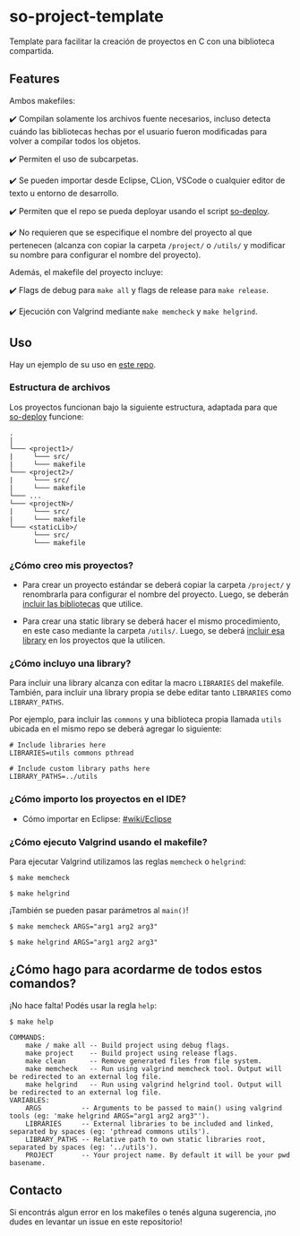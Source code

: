 # so-project-template
Template para facilitar la creación de proyectos en C con una biblioteca 
compartida.

## Features

Ambos makefiles:

✔️ Compilan solamente los archivos fuente necesarios, incluso detecta cuándo las
bibliotecas hechas por el usuario fueron modificadas para volver a compilar
todos los objetos.

✔️ Permiten el uso de subcarpetas.

✔️ Se pueden importar desde Eclipse, CLion, VSCode o cualquier editor de texto u
 entorno de desarrollo.

✔️ Permiten que el repo se pueda deployar usando el script 
[so-deploy](https://github.com/sisoputnfrba/so-deploy).

✔️ No requieren que se especifique el nombre del proyecto al que pertenecen 
(alcanza con copiar la carpeta `/project/` o `/utils/` y modificar su nombre para 
configurar el nombre del proyecto).

Además, el makefile del proyecto incluye:

✔️ Flags de debug para `make all` y flags de release para `make release`.

✔️ Ejecución con Valgrind mediante `make memcheck` y `make helgrind`.

## Uso

Hay un ejemplo de su uso en 
[este repo](https://github.com/RaniAgus/so-project-example). 

### Estructura de archivos

Los proyectos funcionan bajo la siguiente estructura, adaptada para que 
[so-deploy](https://github.com/sisoputnfrba/so-deploy) funcione:
```
.
│  
└─── <project1>/
|     └─── src/
|     └─── makefile
└─── <project2>/
|     └─── src/
|     └─── makefile
└─── ...
└─── <projectN>/
|     └─── src/
|     └─── makefile
└─── <staticLib>/
      └─── src/
      └─── makefile
```

### ¿Cómo creo mis proyectos?

- Para crear un proyecto estándar se deberá copiar la carpeta `/project/` y
renombrarla para configurar el nombre del proyecto. Luego, se deberán
[incluir las bibliotecas](#cómo-incluyo-una-library) que utilice.

- Para crear una static library se deberá hacer el mismo procedimiento, en este
caso mediante la carpeta `/utils/`. Luego, se deberá
[incluir esa library](#cómo-incluyo-una-library) en los proyectos que la
utilicen.

### ¿Cómo incluyo una library?

Para incluir una library alcanza con editar la macro `LIBRARIES` del makefile. 
También, para incluir una library propia se debe editar tanto `LIBRARIES` como 
`LIBRARY_PATHS`. 

Por ejemplo, para incluir las `commons` y una biblioteca propia llamada `utils`
ubicada en el mismo repo se deberá agregar lo siguiente:

```make
# Include libraries here
LIBRARIES=utils commons pthread

# Include custom library paths here
LIBRARY_PATHS=../utils
```

### ¿Cómo importo los proyectos en el IDE?

- Cómo importar en Eclipse: [#wiki/Eclipse](../../wiki/Eclipse)

### ¿Cómo ejecuto Valgrind usando el makefile?

Para ejecutar Valgrind utilizamos las reglas `memcheck` o `helgrind`:

```
$ make memcheck

$ make helgrind
```

¡También se pueden pasar parámetros al `main()`!
```
$ make memcheck ARGS="arg1 arg2 arg3"

$ make helgrind ARGS="arg1 arg2 arg3"
```

## ¿Cómo hago para acordarme de todos estos comandos?

¡No hace falta! Podés usar la regla `help`:

```
$ make help

COMMANDS:
    make / make all -- Build project using debug flags.
    make project    -- Build project using release flags.
    make clean      -- Remove generated files from file system.
    make memcheck   -- Run using valgrind memcheck tool. Output will be redirected to an external log file.
    make helgrind   -- Run using valgrind helgrind tool. Output will be redirected to an external log file.
VARIABLES:
    ARGS          -- Arguments to be passed to main() using valgrind tools (eg: 'make helgrind ARGS="arg1 arg2 arg3"').
    LIBRARIES     -- External libraries to be included and linked, separated by spaces (eg: 'pthread commons utils').
    LIBRARY_PATHS -- Relative path to own static libraries root, separated by spaces (eg: '../utils').
    PROJECT       -- Your project name. By default it will be your pwd basename.
```


## Contacto

Si encontrás algun error en los makefiles o tenés alguna sugerencia, ¡no dudes 
en levantar un issue en este repositorio!

